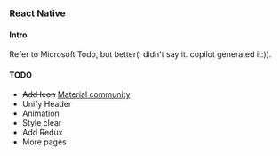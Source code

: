 ### React Native

#### Intro

Refer to Microsoft Todo, but better(I didn't say it. copilot generated it:)).

#### TODO

- ~~Add Icon~~ [Material community](https://static.enapter.com/rn/icons/material-community.html)
- Unify Header
- Animation
- Style clear
- Add Redux
- More pages
